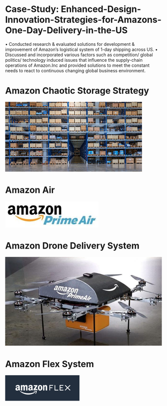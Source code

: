 # Case-Study: Enhanced-Design-Innovation-Strategies-for-Amazons-One-Day-Delivery-in-the-US
• Conducted research &amp; evaluated solutions for development &amp; improvement of Amazon’s logistical system of 1-day shipping across US. 
• Discussed and incorporated various factors such as competition/ global politics/ technology induced issues that influence the supply-chain operations of Amazon.Inc 
  and provided solutions to meet the constant needs to react to continuous changing global business environment.
  
 # Amazon Chaotic Storage Strategy
 ![alt-text](img/ChaoticStorage.PNG)
 
 # Amazon Air
 ![alt-text](img/amazon_air.jpg)
 
 # Amazon Drone Delivery System
 ![alt-text](img/amazon_drone_delivery.jpg)

 # Amazon Flex System
 ![alt-text](img/Flex.PNG)
